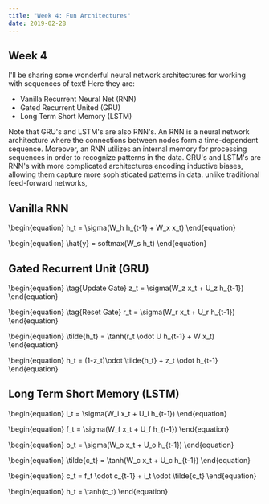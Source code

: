 ```yaml
---
title: "Week 4: Fun Architectures"
date: 2019-02-28
---
```

## Week 4
 
I'll be sharing some wonderful neural network architectures for working with sequences of text! Here they are:
<ul>
    <li> Vanilla Recurrent Neural Net (RNN) </li>
    <li> Gated Recurrent United (GRU) </li>
    <li> Long Term Short Memory (LSTM)</li>
</ul>
Note that GRU's and LSTM's are also RNN's. An RNN is a neural network architecture where the connections between
nodes form a time-dependent sequence. Moreover, an RNN utilizes an internal memory for processing sequences in order
to recognize patterns in the data. GRU's and LSTM's are RNN's with more complicated architectures encoding inductive 
biases, allowing them capture more sophisticated patterns in data. 
 unlike
traditional feed-forward networks, 
<h2> Vanilla RNN </h2> 
\begin{equation}
h_t = \sigma(W_h h_{t-1} + W_x x_t)
\end{equation}

\begin{equation}
\hat{y} = softmax(W_s h_t)
\end{equation}

<h2> Gated Recurrent Unit (GRU) </h2> 
\begin{equation} \tag{Update Gate}
z_t = \sigma(W_z x_t + U_z h_{t-1})
\end{equation}

\begin{equation} \tag{Reset Gate}
r_t = \sigma(W_r x_t + U_r h_{t-1})
\end{equation}

\begin{equation}
\tilde{h_t} = \tanh(r_t \odot U h_{t-1} + W x_t)
\end{equation}

\begin{equation}
h_t = (1-z_t)\odot \tilde{h_t} + z_t \odot h_{t-1}
\end{equation}
<h2> Long Term Short Memory (LSTM) </h2> 
\begin{equation}
i_t = \sigma(W_i x_t + U_i h_{t-1})
\end{equation}

\begin{equation}
f_t = \sigma(W_f x_t + U_f h_{t-1})
\end{equation}

\begin{equation}
o_t = \sigma(W_o x_t + U_o h_{t-1})
\end{equation}

\begin{equation}
\tilde{c_t} = \tanh(W_c x_t + U_c h_{t-1})
\end{equation}

\begin{equation}
c_t = f_t \odot c_{t-1} + i_t \odot \tilde{c_t}
\end{equation}

\begin{equation}
h_t = \tanh(c_t)
\end{equation}





